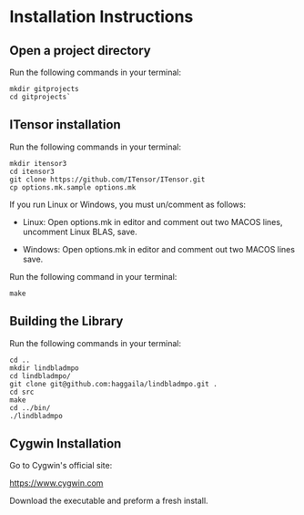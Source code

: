 # Installation Instructions

## Open a project directory

Run the following commands in your terminal:

    mkdir gitprojects
    cd gitprojects`

## ITensor installation

Run the following commands in your terminal:

    mkdir itensor3
    cd itensor3
    git clone https://github.com/ITensor/ITensor.git 
    cp options.mk.sample options.mk

If you run Linux or Windows, you must un/comment as follows:

* Linux: Open options.mk in editor and comment out two MACOS lines, uncomment Linux BLAS, save.

* Windows: Open options.mk in editor and comment out two MACOS lines save.


Run the following command in your terminal:

    make

## Building the Library

Run the following commands in your terminal:

    cd ..
    mkdir lindbladmpo
    cd lindbladmpo/
    git clone git@github.com:haggaila/lindbladmpo.git .
    cd src
    make
    cd ../bin/
    ./lindbladmpo

## Cygwin Installation

Go to Cygwin's official site:

https://www.cygwin.com

Download the executable and preform a fresh install.